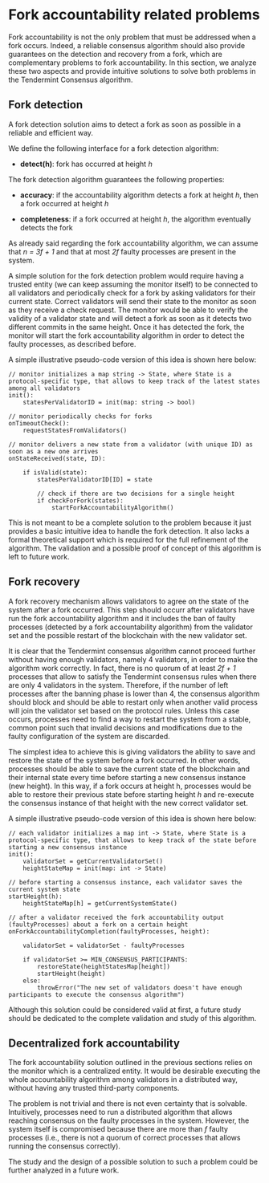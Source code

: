 # Fork accountability related problems 

Fork accountability is not the only problem that must be addressed when a fork occurs. Indeed, a reliable consensus algorithm should also provide guarantees on the detection and recovery from a fork, which are complementary problems to fork accountability. In this section, we analyze these two aspects and provide intuitive solutions to solve both problems in the Tendermint Consensus algorithm.

## Fork detection

A fork detection solution aims to detect a fork as soon as possible in a reliable and efficient way.

We define the following interface for a fork detection algorithm:

- **detect(h)**: fork has occurred at height *h*

The fork detection algorithm guarantees the following properties:

- **accuracy**: if the accountability algorithm detects a fork at height *h*, then a fork occurred at height *h*

- **completeness**: if a fork occurred at height *h*, the algorithm eventually detects the fork

As already said regarding the fork accountability algorithm, we can assume that *n = 3f + 1* and that at most *2f* faulty processes are present in the system.

A simple solution for the fork detection problem would require having a trusted entity (we can keep assuming the monitor itself) to be connected to all validators and periodically check for a fork by asking validators for their current state.
Correct validators will send their state to the monitor as soon as they receive a check request. The monitor would be able to verify the validity of a validator state and will detect a fork as soon as it detects two different commits in the same height.
Once it has detected the fork, the monitor will start the fork accountability algorithm in order to detect the faulty processes, as described before.

A simple illustrative pseudo-code version of this idea is shown here below:

```
// monitor initializes a map string -> State, where State is a protocol-specific type, that allows to keep track of the latest states among all validators
init():
	statesPerValidatorID = init(map: string -> bool)

// monitor periodically checks for forks 
onTimeoutCheck():
    requestStatesFromValidators()   

// monitor delivers a new state from a validator (with unique ID) as soon as a new one arrives
onStateReceived(state, ID):
    
	if isValid(state):
        statesPerValidatorID[ID] = state

		// check if there are two decisions for a single height
		if checkForFork(states):
            startForkAccountabilityAlgorithm()

```

This is not meant to be a complete solution to the problem because it just provides a basic intuitive idea to handle the fork detection. It also lacks a formal theoretical support which is required for the full refinement of the algorithm.
The validation and a possible proof of concept of this algorithm is left to future work.

## Fork recovery

A fork recovery mechanism allows validators to agree on the state of the system after a fork occurred. 
This step should occurr after validators have run the fork accountability algorithm and it includes the ban of faulty processes (detected by a fork accountability algorithm) from the validator set and the possible restart of the blockchain with the new validator set.

It is clear that the Tendermint consensus algorithm cannot proceed further without having enough validators, namely 4 validators, in order to make the algorithm work correctly. In fact, there is no quorum of at least *2f + 1* processes that allow to satisfy the Tendermint consensus rules when there are only 4 validators in the system. 
Therefore, if the number of left processes after the banning phase is lower than 4, the consensus algorithm should block and should be able to restart only when another valid process will join the validator set based on the protocol rules.
Unless this case occurs, processes need to find a way to restart the system from a stable, common point such that invalid decisions and modifications due to the faulty configuration of the system are discarded.

The simplest idea to achieve this is giving validators the ability to save and restore the state of the system before a fork occurred.
In other words, processes should be able to save the current state of the blockchain and their internal state every time before starting a new consensus instance (new height). In this way, if a fork occurs at height h, processes would be able to restore their previous state before starting height *h* and re-execute the consensus instance of that height with the new correct validator set.

A simple illustrative pseudo-code version of this idea is shown here below:

```
// each validator initializes a map int -> State, where State is a protocol-specific type, that allows to keep track of the state before starting a new consensus instance
init():
    validatorSet = getCurrentValidatorSet()
    heightStateMap = init(map: int -> State)

// before starting a consensus instance, each validator saves the current system state
startHeight(h):
    heightStateMap[h] = getCurrentSystemState()	

// after a validator received the fork accountability output (faultyProcesses) about a fork on a certain height
onForkAccountabilityCompletion(faultyProcesses, height):

    validatorSet = validatorSet - faultyProcesses

    if validatorSet >= MIN_CONSENSUS_PARTICIPANTS:
        restoreState(heightStatesMap[height])
        startHeight(height)
    else:
        throwError("The new set of validators doesn't have enough participants to execute the consensus algorithm")

```

Although this solution could be considered valid at first, a future study should be dedicated to the complete validation and study of this algorithm.

## Decentralized fork accountability
The fork accountability solution outlined in the previous sections relies on the monitor which is a centralized entity. It would be desirable executing the whole accountability algorithm among validators in a distributed way, without having any trusted third-party components.

The problem is not trivial and there is not even certainty that is solvable. 
Intuitively, processes need to run a distributed algorithm that allows reaching consensus on the faulty processes in the system.
However, the system itself is compromised because there are more than *f* faulty processes (i.e., there is not a quorum of correct processes that allows running the consensus correctly).

The study and the design of a possible solution to such a problem could be further analyzed in a future work.



